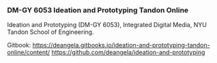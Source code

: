 ### DM-GY 6053 Ideation and Prototyping Tandon Online

Ideation and Prototyping (DM-GY 6053), Integrated Digital Media, NYU Tandon School of Engineering.

Gitbook: https://deangela.gitbooks.io/ideation-and-prototyping-tandon-online/content/
https://github.com/deangela/ideation-and-prototyping